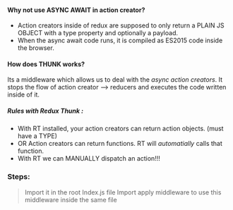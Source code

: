 #### Why not use ASYNC AWAIT in action creator?

* Action creators inside of redux are supposed to only return a PLAIN JS OBJECT with a type property and optionally a payload.
* When the async await code runs, it is compiled as ES2015 code inside the browser. 

#### How does THUNK works?

Its a middleware which allows us to deal with the *async action creators*.
It stops the flow of action creator --> reducers and executes the code written inside of it.

##### Rules with Redux Thunk : 
* With RT installed, your action creators can return action objects. (must have a TYPE)
* OR Action creators can return functions. RT will *automatially* calls that function.
* With RT we can MANUALLY dispatch an action!!!


### Steps: 
> Import it in the root Index.js file 
> Import apply middleware to use this middleware inside the same file

